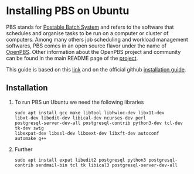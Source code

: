 # Installing PBS on Ubuntu

PBS stands for [Postable Batch System](https://en.wikipedia.org/wiki/Portable_Batch_System) and refers to the software that schedules and organise tasks to be run on a computer or cluster of computers.
Among many others job scheduling and workload management softwares, PBS comes in an open source flavor under the name of [OpenPBS](https://www.openpbs.org/).
Other information about the OpenPBS project and community can be found in the main README page of the [project](https://github.com/openpbs/openpbs). 

This guide is based on this [link](https://drtailor.medium.com/how-to-quickly-set-up-openpbs-on-ubuntu-20-04-for-single-node-workload-scheduling-704140d074e8) and on the official github [installation guide](https://github.com/openpbs/openpbs/blob/master/INSTALL).

## Installation

1. To run PBS un Ubuntu we need the following libraries
   
   ```
   sudo apt install gcc make libtool libhwloc-dev libx11-dev
   libxt-dev libedit-dev libical-dev ncurses-dev perl
   postgresql-server-dev-all postgresql-contrib python3-dev tcl-dev tk-dev swig
   libexpat-dev libssl-dev libxext-dev libxft-dev autoconf
   automake g++
   ```

2. Further
   
   ```
   sudo apt install expat libedit2 postgresql python3 postgresql-contrib sendmail-bin tcl tk libical3 postgresql-server-dev-all
   ```
